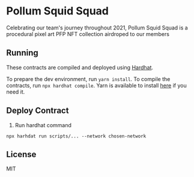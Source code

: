 # Pollum Squid Squad

Celebrating our team's journey throughout 2021, Pollum Squid Squad is a procedural pixel art PFP NFT collection airdroped to our members
## Running
These contracts are compiled and deployed using [Hardhat](https://hardhat.org/).

To prepare the dev environment, run `yarn install`. To compile the contracts, run `npx hardhat compile`. Yarn is available to install [here](https://classic.yarnpkg.com/en/docs/install/#debian-stable) if you need it.

## Deploy Contract
1. Run hardhat command
```shell
npx harhdat run scripts/... --network chosen-network
```

## License

MIT
